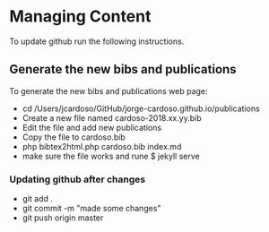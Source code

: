 
Managing Content
=============
To update github run the following instructions.

## Generate the new bibs and publications
To generate the new bibs and publications web page:
+ cd /Users/jcardoso/GitHub/jorge-cardoso.github.io/publications
+ Create a new file named cardoso-2018.xx.yy.bib
+ Edit the file and add new publications
+ Copy the file to cardoso.bib   
+ php bibtex2html.php cardoso.bib index.md
+ make sure the file works and rune $ jekyll serve

### Updating github after changes
+ git add .
+ git commit -m "made some changes"
+ git push origin master